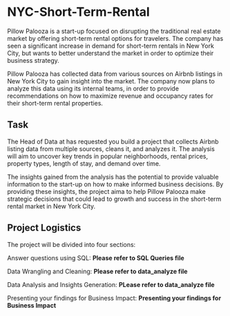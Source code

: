 # NYC-Short-Term-Rental

Pillow Palooza is a start-up focused on disrupting the traditional real estate market by offering short-term rental options for travelers. The company has seen a significant increase in demand for short-term rentals in New York City, but wants to better understand the market in order to optimize their business strategy.

Pillow Palooza has collected data from various sources on Airbnb listings in New York City to gain insight into the market. The company now plans to analyze this data using its internal teams, in order to provide recommendations on how to maximize revenue and occupancy rates for their short-term rental properties.

## Task

The Head of Data at has requested you build a project that collects Airbnb listing data from multiple sources, cleans it, and analyzes it. The analysis will aim to uncover key trends in popular neighborhoods, rental prices, property types, length of stay, and demand over time.

The insights gained from the analysis has the potential to provide valuable information to the start-up on how to make informed business decisions. By providing these insights, the project aima to help Pillow Palooza make strategic decisions that could lead to growth and success in the short-term rental market in New York City.


## Project Logistics
The project will be divided into four sections:

Answer questions using SQL:                     **Please refer to SQL Queries file**

Data Wrangling and Cleaning:                    **Please refer to data_analyze file**

Data Analysis and Insights Generation:          **PLease refer to data_analyze file**

Presenting your findings for Business Impact:   **Presenting your findings for Business Impact**




